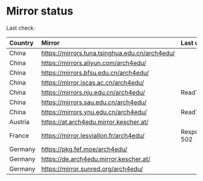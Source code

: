 <script src="./time.js"></script>
# Mirror status
Last check: <script type="text/javascript">localize(1697610222.378247);</script>

|Country|Mirror|Last update|
|:------|:-----|:----------|
|China|https://mirrors.tuna.tsinghua.edu.cn/arch4edu/|<script type="text/javascript">localize(1697567745);</script>|
|China|https://mirrors.aliyun.com/arch4edu/|<script type="text/javascript">localize(1697567745);</script>|
|China|https://mirrors.bfsu.edu.cn/arch4edu/|<script type="text/javascript">localize(1697481218);</script>|
|China|https://mirror.iscas.ac.cn/arch4edu/|<script type="text/javascript">localize(1697567745);</script>|
|China|https://mirrors.nju.edu.cn/arch4edu/|ReadTimeout|
|China|https://mirrors.sau.edu.cn/arch4edu/|<script type="text/javascript">localize(1697567745);</script>|
|China|https://mirrors.ynu.edu.cn/arch4edu/|ReadTimeout|
|Austria|https://at.arch4edu.mirror.kescher.at/|<script type="text/javascript">localize(1697567745);</script>|
|France|https://mirror.lesviallon.fr/arch4edu/|Response 502|
|Germany|https://pkg.fef.moe/arch4edu/|<script type="text/javascript">localize(1697567745);</script>|
|Germany|https://de.arch4edu.mirror.kescher.at/|<script type="text/javascript">localize(1697567745);</script>|
|Germany|https://mirror.sunred.org/arch4edu/|<script type="text/javascript">localize(1697567745);</script>|

<script src="./tablefilter/tablefilter.js"></script>
<script src="./table.js"></script>
